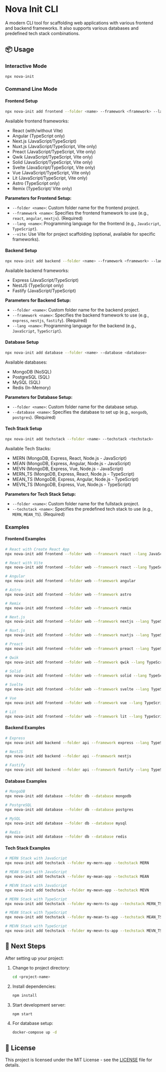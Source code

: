 # Nova Init CLI

A modern CLI tool for scaffolding web applications with various frontend and backend frameworks. It also supports various databases and predefined tech stack combinations. 

## 📦 Usage

### Interactive Mode
```bash
npx nova-init
```

### Command Line Mode

#### Frontend Setup

```bash
npx nova-init add frontend --folder <name> --framework <framework> --lang <language> [--vite]
```

Available frontend frameworks:
- React (with/without Vite)
- Angular (TypeScript only)
- Next.js (JavaScript/TypeScript)
- Nuxt.js (JavaScript/TypeScript, Vite only)
- Preact (JavaScript/TypeScript, Vite only)
- Qwik (JavaScript/TypeScript, Vite only)
- Solid (JavaScript/TypeScript, Vite only)
- Svelte (JavaScript/TypeScript, Vite only)
- Vue (JavaScript/TypeScript, Vite only)
- Lit (JavaScript/TypeScript, Vite only)
- Astro (TypeScript only)
- Remix (TypeScript/ Vite only)

**Parameters for Frontend Setup:**
- `--folder <name>`: Custom folder name for the frontend project.
- `--framework <name>`: Specifies the frontend framework to use (e.g., `react`, `angular`, `nextjs`). (Required)
- `--lang <name>`: Programming language for the frontend (e.g., `JavaScript`, `TypeScript`).
- `--vite`: Use Vite for project scaffolding (optional, available for specific frameworks).

#### Backend Setup

```bash
npx nova-init add backend --folder <name> --framework <framework> --lang <language>
```

Available backend frameworks:
- Express (JavaScript/TypeScript)
- NestJS (TypeScript only)
- Fastify (JavaScript/TypeScript)

**Parameters for Backend Setup:**
- `--folder <name>`: Custom folder name for the backend project.
- `--framework <name>`: Specifies the backend framework to use (e.g., `express`, `nestjs`, `fastify`). (Required)
- `--lang <name>`: Programming language for the backend (e.g., `JavaScript`, `TypeScript`).

#### Database Setup

```bash
npx nova-init add database --folder <name> --database <database>
```

Available databases:
- MongoDB (NoSQL)
- PostgreSQL (SQL)
- MySQL (SQL)
- Redis (In-Memory)

**Parameters for Database Setup:**
- `--folder <name>`: Custom folder name for the database setup.
- `--database <name>`: Specifies the database to set up (e.g., `mongodb`, `postgres`). (Required)

#### Tech Stack Setup

```bash
npx nova-init add techstack --folder <name> --techstack <techstack>
```

Available Tech Stacks:
- MERN (MongoDB, Express, React, Node.js - JavaScript)
- MEAN (MongoDB, Express, Angular, Node.js - JavaScript)
- MEVN (MongoDB, Express, Vue, Node.js - JavaScript)
- MERN_TS (MongoDB, Express, React, Node.js - TypeScript)
- MEAN_TS (MongoDB, Express, Angular, Node.js - TypeScript)
- MEVN_TS (MongoDB, Express, Vue, Node.js - TypeScript)

**Parameters for Tech Stack Setup:**
- `--folder <name>`: Custom folder name for the fullstack project.
- `--techstack <name>`: Specifies the predefined tech stack to use (e.g., `MERN`, `MEAN_TS`). (Required)

### Examples

#### Frontend Examples

```bash
# React with Create React App
npx nova-init add frontend --folder web --framework react --lang JavaScript

# React with Vite
npx nova-init add frontend --folder web --framework react --lang TypeScript --vite

# Angular
npx nova-init add frontend --folder web --framework angular

# Astro
npx nova-init add frontend --folder web --framework astro

# Remix
npx nova-init add frontend --folder web --framework remix

# Next.js
npx nova-init add frontend --folder web --framework nextjs --lang TypeScript

# Nuxt.js
npx nova-init add frontend --folder web --framework nuxtjs --lang TypeScript

# Preact
npx nova-init add frontend --folder web --framework preact --lang TypeScript

# Qwik
npx nova-init add frontend --folder web --framework qwik --lang TypeScript

# Solid
npx nova-init add frontend --folder web --framework solid --lang TypeScript

# Svelte
npx nova-init add frontend --folder web --framework svelte --lang TypeScript

# Vue
npx nova-init add frontend --folder web --framework vue --lang TypeScript

# Lit
npx nova-init add frontend --folder web --framework lit --lang TypeScript
```

#### Backend Examples

```bash
# Express
npx nova-init add backend --folder api --framework express --lang TypeScript

# NestJS
npx nova-init add backend --folder api --framework nestjs

# Fastify
npx nova-init add backend --folder api --framework fastify --lang TypeScript
```

#### Database Examples

```bash
# MongoDB
npx nova-init add database --folder db --database mongodb

# PostgreSQL
npx nova-init add database --folder db --database postgres

# MySQL
npx nova-init add database --folder db --database mysql

# Redis
npx nova-init add database --folder db --database redis
```

#### Tech Stack Examples

```bash
# MERN Stack with JavaScript
npx nova-init add techstack --folder my-mern-app --techstack MERN

# MEAN Stack with JavaScript
npx nova-init add techstack --folder my-mean-app --techstack MEAN

# MEVN Stack with JavaScript
npx nova-init add techstack --folder my-mevn-app --techstack MEVN

# MERN Stack with TypeScript
npx nova-init add techstack --folder my-mern-ts-app --techstack MERN_TS

# MEAN Stack with TypeScript
npx nova-init add techstack --folder my-mean-ts-app --techstack MEAN_TS

# MEVN Stack with TypeScript
npx nova-init add techstack --folder my-mevn-ts-app --techstack MEVN_TS
```

## 📝 Next Steps

After setting up your project:

1. Change to project directory:
   ```bash
   cd <project-name>
   ```

2. Install dependencies:
   ```bash
   npm install
   ```

3. Start development server:
   ```bash
   npm start
   ```

4. For database setup:
   ```bash
   docker-compose up -d
   ```

## 📄 License

This project is licensed under the MIT License - see the [LICENSE](LICENSE) file for details.

